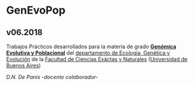 # GenEvoPop
## v06.2018

Trabajos Prácticos desarrollados para la materia de grado [**Genómica Evolutiva y Poblacional**](https://www.genevopop.net/grado.html) del [departamento de Ecología, Genética y Evolución](https://www.ege.fcen.uba.ar) de la [Facultad de Ciencias Exáctas y Naturales](https://exactas.uba.ar/) ([Universidad de Buenos Aires](https://www.uba.ar))

_D.N. De Panis -docente colaborador-_
